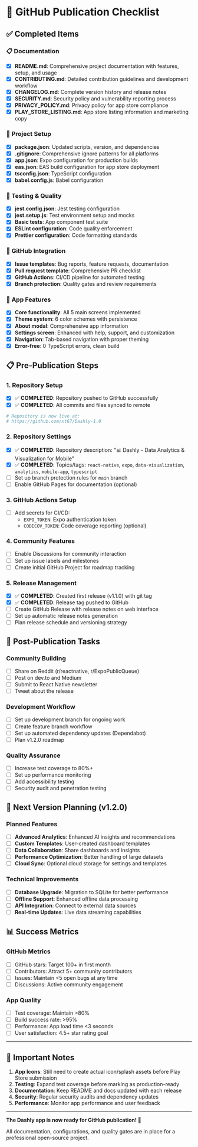 # 🚀 GitHub Publication Checklist

## ✅ Completed Items

### 📋 **Documentation**
- [x] **README.md**: Comprehensive project documentation with features, setup, and usage
- [x] **CONTRIBUTING.md**: Detailed contribution guidelines and development workflow
- [x] **CHANGELOG.md**: Complete version history and release notes
- [x] **SECURITY.md**: Security policy and vulnerability reporting process
- [x] **PRIVACY_POLICY.md**: Privacy policy for app store compliance
- [x] **PLAY_STORE_LISTING.md**: App store listing information and marketing copy

### 🔧 **Project Setup**
- [x] **package.json**: Updated scripts, version, and dependencies
- [x] **.gitignore**: Comprehensive ignore patterns for all platforms
- [x] **app.json**: Expo configuration for production builds
- [x] **eas.json**: EAS build configuration for app store deployment
- [x] **tsconfig.json**: TypeScript configuration
- [x] **babel.config.js**: Babel configuration

### 🧪 **Testing & Quality**
- [x] **jest.config.json**: Jest testing configuration
- [x] **jest.setup.js**: Test environment setup and mocks
- [x] **Basic tests**: App component test suite
- [x] **ESLint configuration**: Code quality enforcement
- [x] **Prettier configuration**: Code formatting standards

### 🤖 **GitHub Integration**
- [x] **Issue templates**: Bug reports, feature requests, documentation
- [x] **Pull request template**: Comprehensive PR checklist
- [x] **GitHub Actions**: CI/CD pipeline for automated testing
- [x] **Branch protection**: Quality gates and review requirements

### 📱 **App Features**
- [x] **Core functionality**: All 5 main screens implemented
- [x] **Theme system**: 6 color schemes with persistence
- [x] **About modal**: Comprehensive app information
- [x] **Settings screen**: Enhanced with help, support, and customization
- [x] **Navigation**: Tab-based navigation with proper theming
- [x] **Error-free**: 0 TypeScript errors, clean build

## 📋 **Pre-Publication Steps**

### 1. **Repository Setup**
- [x] ✅ **COMPLETED**: Repository pushed to GitHub successfully
- [x] ✅ **COMPLETED**: All commits and files synced to remote
```bash
# Repository is now live at:
# https://github.com/xt67/Dashly-1.0
```

### 2. **Repository Settings**
- [x] ✅ **COMPLETED**: Repository description: "📊 Dashly - Data Analytics & Visualization for Mobile"
- [x] ✅ **COMPLETED**: Topics/tags: `react-native`, `expo`, `data-visualization`, `analytics`, `mobile-app`, `typescript`
- [ ] Set up branch protection rules for `main` branch
- [ ] Enable GitHub Pages for documentation (optional)

### 3. **GitHub Actions Setup**
- [ ] Add secrets for CI/CD:
  - `EXPO_TOKEN`: Expo authentication token
  - `CODECOV_TOKEN`: Code coverage reporting (optional)

### 4. **Community Features**
- [ ] Enable Discussions for community interaction
- [ ] Set up issue labels and milestones
- [ ] Create initial GitHub Project for roadmap tracking

### 5. **Release Management**
- [x] ✅ **COMPLETED**: Created first release (v1.1.0) with git tag
- [x] ✅ **COMPLETED**: Release tag pushed to GitHub
- [ ] Create GitHub Release with release notes on web interface
- [ ] Set up automatic release notes generation
- [ ] Plan release schedule and versioning strategy

## 🎯 **Post-Publication Tasks**

### **Community Building**
- [ ] Share on Reddit (r/reactnative, r/ExpoPublicQueue)
- [ ] Post on dev.to and Medium
- [ ] Submit to React Native newsletter
- [ ] Tweet about the release

### **Development Workflow**
- [ ] Set up development branch for ongoing work
- [ ] Create feature branch workflow
- [ ] Set up automated dependency updates (Dependabot)
- [ ] Plan v1.2.0 roadmap

### **Quality Assurance**
- [ ] Increase test coverage to 80%+
- [ ] Set up performance monitoring
- [ ] Add accessibility testing
- [ ] Security audit and penetration testing

## 🔄 **Next Version Planning (v1.2.0)**

### **Planned Features**
- [ ] **Advanced Analytics**: Enhanced AI insights and recommendations
- [ ] **Custom Templates**: User-created dashboard templates
- [ ] **Data Collaboration**: Share dashboards and insights
- [ ] **Performance Optimization**: Better handling of large datasets
- [ ] **Cloud Sync**: Optional cloud storage for settings and templates

### **Technical Improvements**
- [ ] **Database Upgrade**: Migration to SQLite for better performance
- [ ] **Offline Support**: Enhanced offline data processing
- [ ] **API Integration**: Connect to external data sources
- [ ] **Real-time Updates**: Live data streaming capabilities

## 📊 **Success Metrics**

### **GitHub Metrics**
- [ ] GitHub stars: Target 100+ in first month
- [ ] Contributors: Attract 5+ community contributors
- [ ] Issues: Maintain <5 open bugs at any time
- [ ] Discussions: Active community engagement

### **App Quality**
- [ ] Test coverage: Maintain >80%
- [ ] Build success rate: >95%
- [ ] Performance: App load time <3 seconds
- [ ] User satisfaction: 4.5+ star rating goal

---

## 🚨 **Important Notes**

1. **App Icons**: Still need to create actual icon/splash assets before Play Store submission
2. **Testing**: Expand test coverage before marking as production-ready
3. **Documentation**: Keep README and docs updated with each release
4. **Security**: Regular security audits and dependency updates
5. **Performance**: Monitor app performance and user feedback

---

**The Dashly app is now ready for GitHub publication! 🎉**

All documentation, configurations, and quality gates are in place for a professional open-source project.
